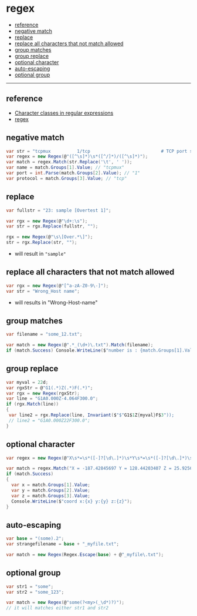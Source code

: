 # regex

<!-- TOC -->
* [reference](#reference)
* [negative match](#negative-match)
* [replace](#replace)
* [replace all characters that not match allowed](#replace-all-characters-that-not-match-allowed)
* [group matches](#group-matches)
* [group replace](#group-replace)
* [optional character](#optional-character)
* [auto-escaping](#auto-escaping)
* [optional group](#optional-group)
<!-- TOCEND -->

<hr/>

## reference

- [Character classes in regular expressions](https://docs.microsoft.com/en-us/dotnet/standard/base-types/character-classes-in-regular-expressions)
- [regex](https://docs.microsoft.com/en-us/dotnet/standard/base-types/regular-expression-language-quick-reference)

## negative match

```csharp
var str = "tcpmux          1/tcp                           # TCP port service multiplexer";
var regex = new Regex(@"([^\s]*)\s*([^/]*)/([^\s]*)");
var match = regex.Match(str.Replace('\t', ' '));
var name = match.Groups[1].Value; // "tcpmux"
var port = int.Parse(match.Groups[2].Value); // "1"
var protocol = match.Groups[3].Value; // "tcp"
```

## replace

```csharp
var fullstr = "23: sample [Overtest 1]";

var rgx = new Regex(@"\d+:\s");
var str = rgx.Replace(fullstr, "");

rgx = new Regex(@"\s\[Over.*\]");
str = rgx.Replace(str, "");
```

- will result in `"sample"`

## replace all characters that not match allowed

```csharp
var rgx = new Regex(@"[^a-zA-Z0-9\-]");
var str = "Wrong_Host name";
```

- will results in "Wrong-Host-name"

## group matches

```csharp
var filename = "some_12.txt";

var match = new Regex(@".*_(\d+)\.txt").Match(filename);
if (match.Success) Console.WriteLine($"number is : {match.Groups[1].Value}");
```

## group replace

```csharp
var myval = 22d;
var rgxStr = @"G1(.*)Z(.*)F(.*)";
var rgx = new Regex(rgxStr);
var line = "G1A0.000Z-4.064F300.0";
if (rgx.Match(line))
{
 var line2 = rgx.Replace(line, Invariant($"$"G1$1Z{myval}F$3"));
 // line2 = "G1A0.000Z22F300.0";
}
```

## optional character

```csharp
var regex = new Regex(@"X\s*=\s*([-]?[\d\.]*)\s*Y\s*=\s*([-]?[\d\.]*)\s*Z\s*=\s*([-]?[\d\.]*)");

var match = regex.Match("X = -187.42845697 Y = 128.44203407 Z = 25.92565607");
if (match.Success)
{
  var x = match.Groups[1].Value;
  var y = match.Groups[2].Value;
  var z = match.Groups[3].Value;
  Console.WriteLine($"coord x:{x} y:{y} z:{z}");
}
```

## auto-escaping

```csharp
var base = "(some).2";
var strangefilename = base + "_myfile.txt";

var match = new Regex(Regex.Escape(base) + @"_myfile\.txt");
```

## optional group

```csharp
var str1 = "some";
var str2 = "some_123";

var match = new Regex(@"some(?<my>(_\d*)?)");
// it will matches either str1 and str2
```
